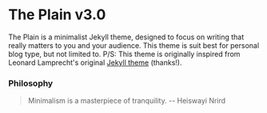 # The Plain v3.0

The Plain is a minimalist Jekyll theme, designed to focus on writing that really matters to you and your audience. This theme is suit best for personal blog type, but not limited to. 
P/S: This theme is originally inspired from Leonard Lamprecht's original [Jekyll theme](https://github.com/leo/leo.github.io) (thanks!).


### Philosophy

> Minimalism is a masterpiece of tranquility. -- Heiswayi Nrird
